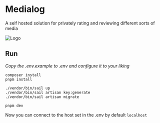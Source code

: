 # Medialog

A self hosted solution for privately rating and reviewing different sorts of media

![Logo](./public/favicon.ico)

## Run

*Copy the .env.example to .env and configure it to your liking*

`composer install` <br/>
`pnpm install` <br/>

`./vendor/bin/sail up` <br/>
`./vendor/bin/sail artisan key:generate` <br/>
`./vendor/bin/sail artisan migrate` <br/>

`pnpm dev` <br/>

Now you can connect to the host set in the .env by default `localhost`